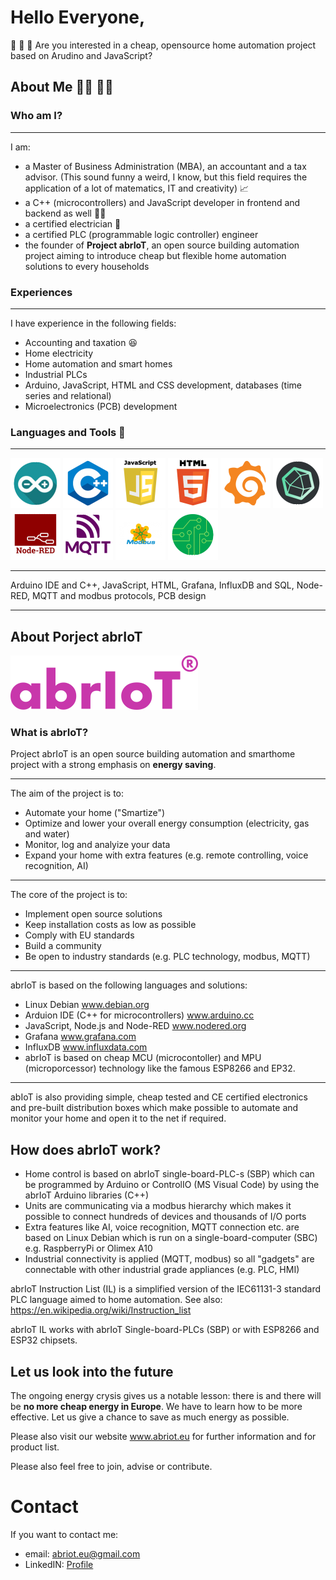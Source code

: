 <h1>Hello Everyone,</h1>

:wave: :wave: :wave:
Are you interested in a cheap, opensource home automation project based on Arudino and JavaScript?


<h2>About Me 👨‍🔧 👨‍💻</h2>

<h3>Who am I?</h3>

---

I am:
- a Master of Business Administration (MBA), an accountant and a tax advisor. (This sound funny a weird, I know, but this field requires the application of a lot of matematics, IT and creativity) 📈
- a C++ (microcontrollers) and JavaScript developer in frontend and backend as well 👨‍💻
- a certified electrician 🔌
- a certified PLC (programmable logic controller) engineer
- the founder of <strong>Project abrIoT</strong>, an open source building automation project aiming to introduce cheap but flexible home automation solutions to every households

<h3>Experiences</h3>

---

I have experience in the following fields:
- Accounting and taxation 😆
- Home electricity
- Home automation and smart homes
- Industrial PLCs
- Arduino, JavaScript, HTML and CSS development, databases (time series and relational)
- Microelectronics (PCB) development

<h3>Languages and Tools 🔧</h3>

---

<div>
  <img src="https://github.com/abrIoTeu/abrIoTeu/blob/main/Arduino.png" height="80px" width="80px">  
  <img src="https://github.com/abrIoTeu/abrIoTeu/blob/main/C%2B%2B.png" height="80px" width="80px">
  <img src="https://github.com/abrIoTeu/abrIoTeu/blob/main/JavaScript.png" height="80px" width="80px"> 
  <img src="https://github.com/abrIoTeu/abrIoTeu/blob/main/HTML.png" height="80px" width="80px">  
  <img src="https://github.com/abrIoTeu/abrIoTeu/blob/main/Grafana.png" height="80px" width="80px"> 
  <img src="https://github.com/abrIoTeu/abrIoTeu/blob/main/InfluxDB.png" height="80px" width="80px"> 
  <img src="https://github.com/abrIoTeu/abrIoTeu/blob/main/NodeRED.png" height="80px" width="80px">
  <img src="https://github.com/abrIoTeu/abrIoTeu/blob/main/MQTT.png" height="80px" width="80px">
  <img src="https://github.com/abrIoTeu/abrIoTeu/blob/main/modbus.png" height="80px" width="80px">
  <img src="https://github.com/abrIoTeu/abrIoTeu/blob/main/PCB.png" height="80px" width="80px">
</div>

---

Arduino IDE and C++, JavaScript, HTML, Grafana, InfluxDB and SQL, Node-RED, MQTT and modbus protocols, PCB design

---

<h2>About Porject abrIoT</h2>

<img src="https://github.com/abrIoTeu/abrIoTeu/blob/main/abriot_header_logo.png">

<h3>What is abrIoT?</h3>

Project abrIoT is an open source building automation and smarthome project with a strong emphasis on <strong>energy saving</strong>.

---

The aim of the project is to:
- Automate your home ("Smartize")
- Optimize and lower your overall energy consumption (electricity, gas and water)
- Monitor, log and analyize your data
- Expand your home with extra features (e.g. remote controlling, voice recognition, AI)

---

The core of the project is to:
- Implement open source solutions
- Keep installation costs as low as possible
- Comply with EU standards
- Build a community
- Be open to industry standards (e.g. PLC technology, modbus, MQTT)

---

abrIoT is based on the following languages and solutions:
- Linux Debian www.debian.org
- Arduion IDE (C++ for microcontrollers) www.arduino.cc
- JavaScript, Node.js and Node-RED www.nodered.org
- Grafana www.grafana.com
- InfluxDB www.influxdata.com
- abrIoT is based on cheap MCU (microcontoller) and MPU (microporcessor) technology like the famous ESP8266 and EP32.

---

abIoT is also providing simple, cheap tested and CE certified electronics and pre-built distribution boxes which make possible to automate and monitor your home and open it to the net if required.

<h2>How does abrIoT work?</h2>

- Home control is based on abrIoT single-board-PLC-s (SBP) which can be programmed by Arduino or ControlIO (MS Visual Code) by using the abrIoT Arduino libraries (C++)
- Units are communicating via a modbus hierarchy which makes it possible to connect hundreds of devices and thousands of I/O ports
- Extra features like AI, voice recognition, MQTT connection etc. are based on Linux Debian which is run on a single-board-computer (SBC) e.g. RaspberryPi or Olimex A10
- Industrial connectivity is applied (MQTT, modbus) so all "gadgets" are connectable with other industrial grade appliances (e.g. PLC, HMI)

abrIoT Instruction List (IL)  is a simplified version of the IEC61131-3 standard PLC language aimed to home automation. See also: https://en.wikipedia.org/wiki/Instruction_list

abrIoT IL works with abrIoT Single-board-PLCs (SBP) or with ESP8266 and ESP32 chipsets.


<h2>Let us look into the future</h2>

The ongoing energy crysis gives us a notable lesson: there is and there will be <strong>no more cheap energy in Europe</strong>. We have to learn how to be more effective. Let us give a chance to save as much energy as possible.

Please also visit our website www.abriot.eu for further information and for product list.

Please also feel free to join, advise or contribute.

<h1>Contact</h1>

If you want to contact me:
- email: <a href="mailto:abriot.eu@gmail.com" target="_blank">abriot.eu@gmail.com</a>
- LinkedIN: <a href="https://www.linkedin.com/in/attila-lantos-a4b737a2/" target="_blank">Profile</a>
